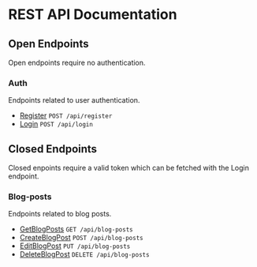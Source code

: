 # REST API Documentation

## Open Endpoints
Open endpoints require no authentication.

### Auth
Endpoints related to user authentication.
- [Register](auth/Register.md) `POST /api/register`
- [Login](auth/Login.md) `POST /api/login`

## Closed Endpoints
Closed enpoints require a valid token which can be fetched with the Login endpoint.

### Blog-posts
Endpoints related to blog posts.
- [GetBlogPosts](blog-posts/GetBlogPosts.md) `GET /api/blog-posts`
- [CreateBlogPost](blog-posts/CreateBlogPost.md) `POST /api/blog-posts`
- [EditBlogPost](blog-posts/EditBlogPost.md) `PUT /api/blog-posts`
- [DeleteBlogPost](blog-posts/DeleteBlogPost.md) `DELETE /api/blog-posts`